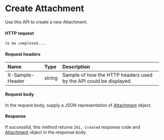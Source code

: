 # Create Attachment

Use this API to create a new Attachment.
#### HTTP request
```http
to be completed....
```
#### Request headers
| Name       | Type | Description|
|:---------------|:--------|:----------|
| X-Sample-Header  | string  | Sample of how the HTTP headers used by the API could be displayed.|

#### Request body
In the request body, supply a JSON representation of [Attachment](../resources/attachment.md) object.


#### Response
If successful, this method returns `201, Created` response code and [Attachment](../resources/attachment.md) object in the response body.
